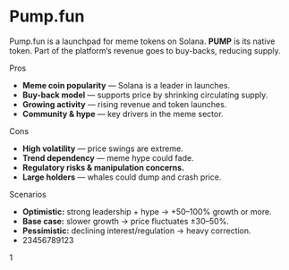 # Pump.fun

Pump.fun is a launchpad for meme tokens on Solana. **PUMP** is its native token. Part of the platform’s revenue goes to buy-backs, reducing supply.

 Pros

* **Meme coin popularity** — Solana is a leader in launches.
* **Buy-back model** — supports price by shrinking circulating supply.
* **Growing activity** — rising revenue and token launches.
* **Community & hype** — key drivers in the meme sector.

 Cons

* **High volatility** — price swings are extreme.
* **Trend dependency** — meme hype could fade.
* **Regulatory risks & manipulation concerns.**
* **Large holders** — whales could dump and crash price.


 Scenarios

* **Optimistic:** strong leadership + hype → +50–100% growth or more.
* **Base case:** slower growth → price fluctuates ±30–50%.
* **Pessimistic:** declining interest/regulation → heavy correction.
* 23456789123

1
